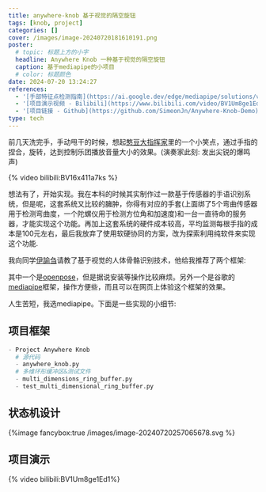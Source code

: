 ```yaml
---
title: anywhere-knob 基于视觉的隔空旋钮
tags: [knob, project]
categories: []
cover: /images/image-20240720181610191.png
poster:
  # topic: 标题上方的小字
  headline: Anywhere Knob 一种基于视觉的隔空旋钮
  caption: 基于mediapipe的小项目
  # color: 标题颜色
date: 2024-07-20 13:24:27
references:
  - '[手部特征点检测指南](https://ai.google.dev/edge/mediapipe/solutions/vision/hand_landmarker?hl=zh-cn#models)'
  - '[项目演示视频 - Bilibili](https://www.bilibili.com/video/BV1Um8ge1Ed1/)'
  - '[项目链接 - Github](https://github.com/SimeonJn/Anywhere-Knob-Demo)'
type: tech
---
```


前几天洗完手，手动甩干的时候，想起[憨豆大指挥家](https://www.bilibili.com/video/BV16x411a7ks/?share_source=copy_web&vd_source=47acea7336f7a6befaace953ceacec83&t=265)里的一个小笑点，通过手指的捏合，旋转，达到控制乐团播放音量大小的效果。(演奏家此刻: 发出尖锐的爆鸣声)

<!-- more -->

{% video bilibili:BV16x411a7ks %}

想法有了，开始实现。我在本科的时候其实制作过一款基于传感器的手语识别系统，但是呢，这套系统又比较的臃肿，你得有对应的手套(上面绑了5个弯曲传感器用于检测弯曲度，一个陀螺仪用于检测方位角和加速度)和一台一直待命的服务器，才能实现这个功能。再加上这套系统的硬件成本较高，平均监测每根手指的成本是100元左右，最后我放弃了使用软硬协同的方案，改为探索利用纯软件来实现这个功能.

我向同学[伊諭刍](https://space.bilibili.com/65190719)请教了基于视觉的人体骨骼识别技术，他给我推荐了两个框架:

其中一个是[openpose](https://github.com/CMU-Perceptual-Computing-Lab/openpose)，但是据说安装等操作比较麻烦。另外一个是谷歌的[mediapipe](https://github.com/google/mediapipe)框架，操作方便些，而且可以在网页上体验这个框架的效果。

人生苦短，我选mediapipe。下面是一些实现的小细节:

## 项目框架

```Python
- Project Anywhere Knob
  # 源代码
  - anywhere_knob.py
  # 多维环形缓冲区&测试文件
  - multi_dimensions_ring_buffer.py
  - test_multi_dimensional_ring_buffer.py
```

## 状态机设计

{%image fancybox:true /images/image-20240720257065678.svg %}

## 项目演示

{% video bilibili:BV1Um8ge1Ed1%}

